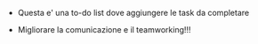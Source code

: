 - Questa e' una to-do list dove aggiungere le task da completare

* Migliorare la comunicazione e il teamworking!!!
